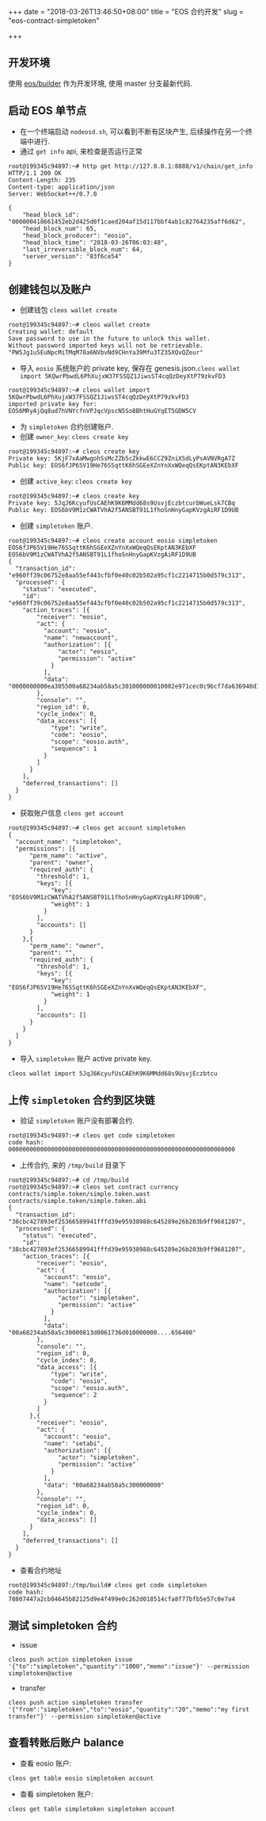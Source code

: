 +++
date = "2018-03-26T13:46:50+08:00"
title = "EOS 合约开发"
slug = "eos-contract-simpletoken"

+++

## 开发环境
使用 [eos/builder](http://hub.docker.com/r/eosio/builder) 作为开发环境, 使用 master 分支最新代码.

## 启动 EOS 单节点

* 在一个终端启动 `nodeosd.sh`, 可以看到不断有区块产生, 后续操作在另一个终端中进行.
* 通过 `get info` api, 来检查是否运行正常

```
root@199345c94897:~# http get http://127.0.0.1:8888/v1/chain/get_info
HTTP/1.1 200 OK
Content-Length: 235
Content-type: application/json
Server: WebSocket++/0.7.0

{
    "head_block_id": "000000418661452eb2d425d0f1caed204af15d117bbf4ab1c82764235aff6d62",
    "head_block_num": 65,
    "head_block_producer": "eosio",
    "head_block_time": "2018-03-26T06:03:48",
    "last_irreversible_block_num": 64,
    "server_version": "83f6ce54"
}
```

## 创建钱包以及账户

* 创建钱包 `cleos wallet create`

```
root@199345c94897:~# cleos wallet create
Creating wallet: default
Save password to use in the future to unlock this wallet.
Without password imported keys will not be retrievable.
"PW5Jg1u5EuNpcMiTMqM78a6NVbvNd9CHnYa39Mfu3TZ35XQvQZeur"
```

* 导入 `eosio` 系统账户的 private key, 保存在 genesis.json.`cleos wallet import 5KQwrPbwdL6PhXujxW37FSSQZ1JiwsST4cqQzDeyXtP79zkvFD3`

```
root@199345c94897:~# cleos wallet import 5KQwrPbwdL6PhXujxW37FSSQZ1JiwsST4cqQzDeyXtP79zkvFD3
imported private key for: EOS6MRyAjQq8ud7hVNYcfnVPJqcVpscN5So8BhtHuGYqET5GDW5CV
```

* 为 `simpletoken` 合约创建账户.
* 创建 `owner_key`: `cleos create key`

```
root@199345c94897:~# cleos create key
Private key: 5KjF7xAaMwgohSsMcZZb5cZkkwE6CCZ9ZniXSdLyPsAVNVRgA7Z
Public key: EOS6fJP65V19He76SSqttK6hSGEeXZnYnXxWQeqQsEKptAN3KEbXF
```

* 创建 `active_key`: `cleos create key`

```
root@199345c94897:~# cleos create key
Private key: 5JqJ6KcyufUsCAEhK9K6MMdd68s9UsvjEczbtcurbWueLsk7CBq
Public key: EOS6bV9M1zCWATVhA2f5ANSBT91L1fhoSnHnyGapKVzgAiRF1D9UB
```

* 创建 `simpletoken` 账户.

```
root@199345c94897:~# cleos create account eosio simpletoken EOS6fJP65V19He76SSqttK6hSGEeXZnYnXxWQeqQsEKptAN3KEbXF EOS6bV9M1zCWATVhA2f5ANSBT91L1fhoSnHnyGapKVzgAiRF1D9UB
{
  "transaction_id": "e960ff39c06752e8aa55ef443cfbf0e40c02b502a95cf1c2214715b0d579c313",
  "processed": {
    "status": "executed",
    "id": "e960ff39c06752e8aa55ef443cfbf0e40c02b502a95cf1c2214715b0d579c313",
    "action_traces": [{
        "receiver": "eosio",
        "act": {
          "account": "eosio",
          "name": "newaccount",
          "authorization": [{
              "actor": "eosio",
              "permission": "active"
            }
          ],
          "data": "0000000000ea305500a68234ab58a5c301000000010002e971cec0c9bcf7da636948d1b1060111bd92a53cd4a3ed5661253e17cff7c26e01000001000000010002e0c88ef207a0499bfd5af39b9d173046d3562525da6a03c99d3074ec151f0c8d0100000100000000010000000000ea305500000000a8ed32320100"
        },
        "console": "",
        "region_id": 0,
        "cycle_index": 0,
        "data_access": [{
            "type": "write",
            "code": "eosio",
            "scope": "eosio.auth",
            "sequence": 1
          }
        ]
      }
    ],
    "deferred_transactions": []
  }
}
```

* 获取账户信息 `cleos get account`

```
root@199345c94897:~# cleos get account simpletoken
{
  "account_name": "simpletoken",
  "permissions": [{
      "perm_name": "active",
      "parent": "owner",
      "required_auth": {
        "threshold": 1,
        "keys": [{
            "key": "EOS6bV9M1zCWATVhA2f5ANSBT91L1fhoSnHnyGapKVzgAiRF1D9UB",
            "weight": 1
          }
        ],
        "accounts": []
      }
    },{
      "perm_name": "owner",
      "parent": "",
      "required_auth": {
        "threshold": 1,
        "keys": [{
            "key": "EOS6fJP65V19He76SSqttK6hSGEeXZnYnXxWQeqQsEKptAN3KEbXF",
            "weight": 1
          }
        ],
        "accounts": []
      }
    }
  ]
}
```

* 导入 `simpletoken` 账户 active private key.

```
cleos wallet import 5JqJ6KcyufUsCAEhK9K6MMdd68s9UsvjEczbtcu
```

## 上传 `simpletoken` 合约到区块链
* 验证 `simpletoken` 账户没有部署合约.

```
root@199345c94897:~# cleos get code simpletoken
code hash: 0000000000000000000000000000000000000000000000000000000000000000
```

* 上传合约, 来的 `/tmp/build` 目录下

```
root@199345c94897:~# cd /tmp/build
root@199345c94897:~# cleos set contract currency contracts/simple.token/simple.token.wast contracts/simple.token/simple.token.abi
{
  "transaction_id": "38cbc427893ef25366589941fffd39e95938988c645289e26b203b9ff9681207",
  "processed": {
    "status": "executed",
    "id": "38cbc427893ef25366589941fffd39e95938988c645289e26b203b9ff9681207",
    "action_traces": [{
        "receiver": "eosio",
        "act": {
          "account": "eosio",
          "name": "setcode",
          "authorization": [{
              "actor": "simpletoken",
              "permission": "active"
            }
          ],
          "data": "00a68234ab58a5c30000813d0061736d010000000....656400"
        },
        "console": "",
        "region_id": 0,
        "cycle_index": 0,
        "data_access": [{
            "type": "write",
            "code": "eosio",
            "scope": "eosio.auth",
            "sequence": 2
          }
        ]
      },{
        "receiver": "eosio",
        "act": {
          "account": "eosio",
          "name": "setabi",
          "authorization": [{
              "actor": "simpletoken",
              "permission": "active"
            }
          ],
          "data": "00a68234ab58a5c300000000"
        },
        "console": "",
        "region_id": 0,
        "cycle_index": 0,
        "data_access": []
      }
    ],
    "deferred_transactions": []
  }
}
```

* 查看合约地址

```
root@199345c94897:/tmp/build# cleos get code simpletoken
code hash: 78807447a2cb04645b82125d9e4f499e0c262d018514cfa8f77bfb5e57c8e7a4
```

## 测试 simpletoken 合约

* issue

```
cleos push action simpletoken issue '{"to":"simpletoken","quantity":"1000","memo":"issue"}' --permission simpletoken@active
```

* transfer

```
cleos push action simpletoken transfer '{"from":"simpletoken","to":"eosio","quantity":"20","memo":"my first transfer"}' --permission simpletoken@active
```

## 查看转账后账户 balance

* 查看 eosio 账户:

```
cleos get table eosio simpletoken account
```

* 查看 simpletoken 账户:

```
cleos get table simpletoken simpletoken account
```
